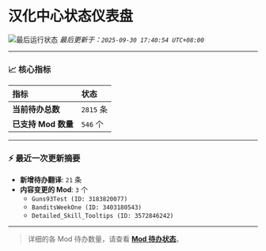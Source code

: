 # 汉化中心状态仪表盘

![最后运行状态](https://img.shields.io/badge/Last%20Run-Success-green)
*最后更新于：`2025-09-30 17:40:54 UTC+08:00`*

---

### 📈 **核心指标**

| 指标 | 状态 |
| :--- | :--- |
| **当前待办总数** | ``2815`` 条 |
| **已支持 Mod 数量** | ``546`` 个 |

---

### ⚡ **最近一次更新摘要**

*   **新增待办翻译**: `21` 条
*   **内容变更的 Mod**: `3` 个
    *   `Guns93Test (ID: 3183820077)`
    *   `BanditsWeekOne (ID: 3403180543)`
    *   `Detailed_Skill_Tooltips (ID: 3572846242)`

---

> 详细的各 Mod 待办数量，请查看 [**Mod 待办状态**](MOD_TODO_STATUS.md)。
